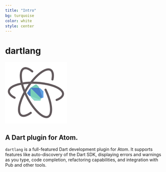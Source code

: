 ```yaml
---
title: "Intro"
bg: turquoise
color: white
style: center
---
```


# dartlang

![dartlang logo](dartlang-atom.png)

## A Dart plugin for Atom.

`dartlang` is a full-featured Dart development plugin for Atom. It supports
features like auto-discovery of the Dart SDK, displaying errors and warnings as
you type, code completion, refactoring capabilities, and integration with Pub
and other tools.

